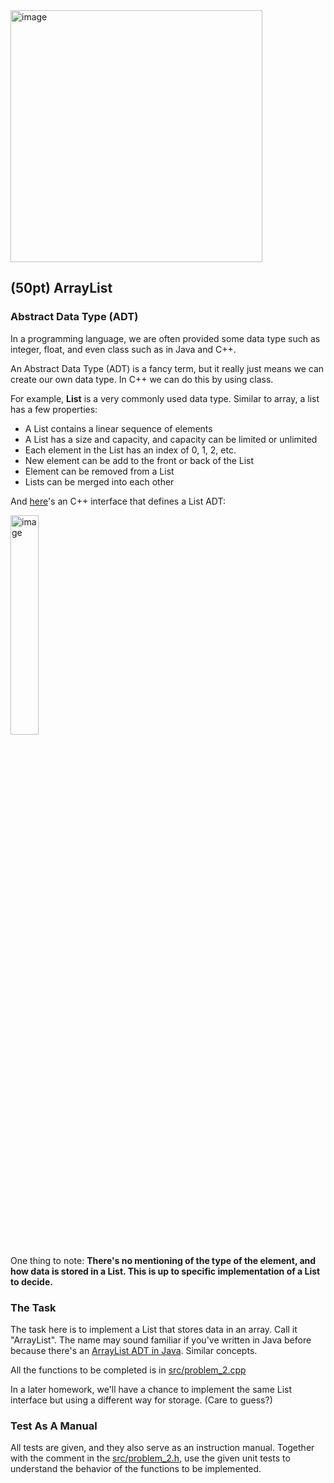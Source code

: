 <img width="403" alt="image" src="https://user-images.githubusercontent.com/252020/163451813-37c307f1-f9c9-4f9e-853b-dce85c450c7b.png">


## (50pt) ArrayList

### Abstract Data Type (ADT)

In a programming language, we are often provided some data type such as integer, float, and even class such as in Java and C++. 

An Abstract Data Type (ADT) is a fancy term, but it really just means we can create our own data type. In C++ we can do this by using class.

For example, **List** is a very commonly used data type. Similar to array, a list has a few properties:

- A List contains a linear sequence of elements
- A List has a size and capacity, and capacity can be limited or unlimited
- Each element in the List has an index of 0, 1, 2, etc. 
- New element can be add to the front or back of the List
- Element can be removed from a List
- Lists can be merged into each other

And [here](https://github.com/a-teaching-goose/2022-342-sprint-2/blob/7cecf4283222ba282eaa9aee8123a177b62d0c8f/src/problem_2.h#L8)'s an C++ interface that defines a List ADT:

<img width="30%" alt="image" src="https://user-images.githubusercontent.com/252020/163449901-0b752cac-642b-4ce9-9398-9364b3c81b0f.png">

One thing to note: **There's no mentioning of the type of the element, and how data is stored in a List. This is up to specific implementation of a List to decide.**

### The Task

The task here is to implement a List that stores data in an array. Call it "ArrayList". The name may sound familiar if you've written in Java before because there's an [ArrayList ADT in Java](https://docs.oracle.com/javase/8/docs/api/java/util/ArrayList.html). Similar concepts.

All the functions to be completed is in [src/problem_2.cpp](https://github.com/a-teaching-goose/2022-342-sprint-2/blob/main/src/problem_2.cpp)

In a later homework, we'll have a chance to implement the same List interface but using a different way for storage. (Care to guess?)

### Test As A Manual

All tests are given, and they also serve as an instruction manual. Together with the comment in the [src/problem_2.h](https://github.com/a-teaching-goose/2022-342-sprint-2/blob/main/src/problem_2.h), use the given unit tests to understand the behavior of the functions to be implemented.
